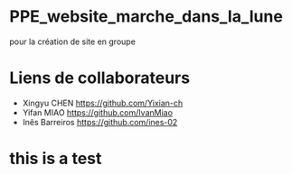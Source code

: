 # PPE_website_marche_dans_la_lune
pour la création de site en groupe
# Liens de collaborateurs
- Xingyu CHEN https://github.com/Yixian-ch
- Yifan MIAO https://github.com/IvanMiao
- Inês Barreiros https://github.com/ines-02

# this is a test

